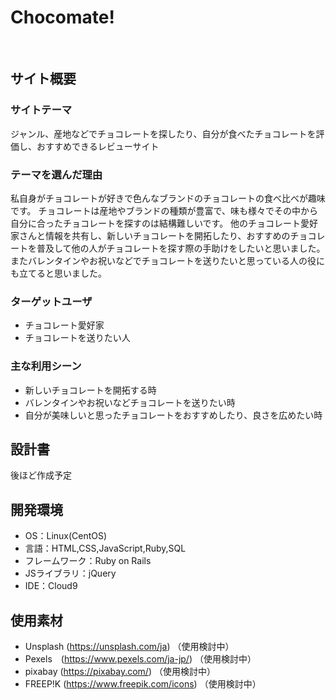 # Chocomate!
<!--Chocolate＋mate-->
​
## サイト概要
### サイトテーマ
ジャンル、産地などでチョコレートを探したり、自分が食べたチョコレートを評価し、おすすめできるレビューサイト
​
### テーマを選んだ理由
私自身がチョコレートが好きで色んなブランドのチョコレートの食べ比べが趣味です。
チョコレートは産地やブランドの種類が豊富で、味も様々でその中から自分に合ったチョコレートを探すのは結構難しいです。
他のチョコレート愛好家さんと情報を共有し、新しいチョコレートを開拓したり、おすすめのチョコレートを普及して他の人がチョコレートを探す際の手助けをしたいと思いました。
またバレンタインやお祝いなどでチョコレートを送りたいと思っている人の役にも立てると思いました。
​
### ターゲットユーザ
- チョコレート愛好家
- チョコレートを送りたい人
​
### 主な利用シーン
- 新しいチョコレートを開拓する時
- バレンタインやお祝いなどチョコレートを送りたい時
- 自分が美味しいと思ったチョコレートをおすすめしたり、良さを広めたい時
<!--・チョコレートが好きな人同士の交流-->

## 設計書
後ほど作成予定
​
## 開発環境
- OS：Linux(CentOS)
- 言語：HTML,CSS,JavaScript,Ruby,SQL
- フレームワーク：Ruby on Rails
- JSライブラリ：jQuery
- IDE：Cloud9
​
## 使用素材
- Unsplash (https://unsplash.com/ja) （使用検討中）
- Pexels　(https://www.pexels.com/ja-jp/) （使用検討中）
- pixabay (https://pixabay.com/) （使用検討中）
- FREEP!K (https://www.freepik.com/icons) （使用検討中）